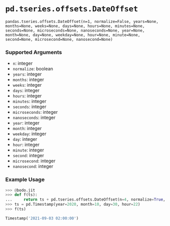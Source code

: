 # `pd.tseries.offsets.DateOffset`

`pandas.tseries.offsets.DateOffset(n=1, normalize=False, years=None, months=None, weeks=None, days=None, hours=None, minutes=None, seconds=None, microseconds=None, nanoseconds=None, year=None, month=None, day=None, weekday=None, hour=None, minute=None, second=None, microsecond=None, nanosecond=None)`

### Supported Arguments

- `n`: integer
- `normalize`: boolean
- `years`: integer
- `months`: integer
- `weeks`: integer
- `days`: integer
- `hours`:  integer
- `minutes`: integer
- `seconds`:  integer
- `microseconds`:  integer
- `nanoseconds`: integer
- `year`:  integer
- `month`:  integer
- `weekday`: integer
- `day`: integer
- `hour`: integer
- `minute`: integer
- `second`: integer
- `microsecond`: integer
- `nanosecond`: integer

### Example Usage

```py
>>> @bodo.jit
>>> def f(ts):
...     return ts + pd.tseries.offsets.DateOffset(n=4, normalize=True, weeks=11, hour=2)
>>> ts = pd.Timestamp(year=2020, month=10, day=30, hour=22)
>>> f(ts)

Timestamp('2021-09-03 02:00:00')
```


